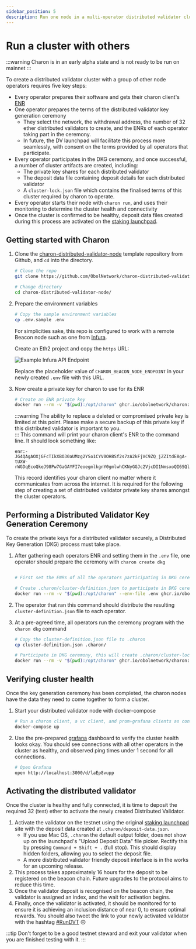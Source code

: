 ```yaml
---
sidebar_position: 5
description: Run one node in a multi-operator distributed validator cluster
---
```


# Run a cluster with others

:::warning Charon is in an early alpha state and is not ready to be run on mainnet :::

To create a distributed validator cluster with a group of other node operators requires five key steps:

* Every operator prepares their software and gets their charon client's [ENR](../faq.md#what-is-an-enr)
* One operator prepares the terms of the distributed validator key generation ceremony
  * They select the network, the withdrawal address, the number of 32 ether distributed validators to create, and the ENRs of each operator taking part in the ceremony.
  * In future, the DV launchpad will facilitate this process more seamlessly, with consent on the terms provided by all operators that participate.
* Every operator participates in the DKG ceremony, and once successful, a number of cluster artifacts are created, including:
  * The private key shares for each distributed validator
  * The deposit data file containing deposit details for each distributed validator
  * A `cluster-lock.json` file which contains the finalised terms of this cluster required by charon to operate.
* Every operator starts their node with `charon run`, and uses their monitoring to determine the cluster health and connectivity
* Once the cluster is confirmed to be healthy, deposit data files created during this process are activated on the [staking launchpad](https://launchpad.ethereum.org/).

## Getting started with Charon

1.  Clone the [charon-distributed-validator-node](https://github.com/ObolNetwork/charon-distributed-validator-cluster) template repository from Github, and `cd` into the directory.

    ```sh
    # Clone the repo
    git clone https://github.com/ObolNetwork/charon-distributed-validator-node.git

    # Change directory
    cd charon-distributed-validator-node/
    ```
2.  Prepare the environment variables

    ```sh
    # Copy the sample environment variables
    cp .env.sample .env
    ```

    For simplicities sake, this repo is configured to work with a remote Beacon node such as one from [Infura](https://infura.io/).

    Create an Eth2 project and copy the `https` URL:

    ![Example Infura API Endpoint](https://github.com/ObolNetwork/obol-docs/blob/main/img/example-infura-details.png)

    Replace the placeholder value of `CHARON_BEACON_NODE_ENDPOINT` in your newly created `.env` file with this URL.
3.  Now create a private key for charon to use for its ENR

    ```sh
    # Create an ENR private key
    docker run --rm -v "$(pwd):/opt/charon" ghcr.io/obolnetwork/charon:latest create enr
    ```

    :::warning The ability to replace a deleted or compromised private key is limited at this point. Please make a secure backup of this private key if this distributed validator is important to you.\
    ::: This command will print your charon client's ENR to the command line. It should look something like:

    ```
    enr:-JG4QAgAOXjGFcTIkXBO30aUMzg2YSo1CYV0OH8Sf2s7zA2kFjVC9ZQ_jZZItdE8gA-tUXW-rWGDqEcoQkeJ98Pw7GaGAYFI7eoegmlkgnY0gmlwhCKNyGGJc2VjcDI1NmsxoQI6SQlzw3WGZ_VxFHLhawQFhCK8Aw7Z0zq8IABksuJEJIN0Y3CCPoODdWRwgj6E
    ```

    This record identifies your charon client no matter where it communicates from across the internet. It is required for the following step of creating a set of distributed validator private key shares amongst the cluster operators.

## Performing a Distributed Validator Key Generation Ceremony

To create the private keys for a distributed validator securely, a Distributed Key Generation (DKG) process must take place.

1.  After gathering each operators ENR and setting them in the `.env` file, one operator should prepare the ceremony with `charon create dkg`

    ```sh

    # First set the ENRs of all the operators participating in DKG ceremony in .env file as CHARON_OPERATOR_ENRS

    # Create .charon/cluster-definition.json to participate in DKG ceremony
    docker run --rm -v "$(pwd):/opt/charon" --env-file .env ghcr.io/obolnetwork/charon:latest create dkg
    ```
2. The operator that ran this command should distribute the resulting `cluster-definition.json` file to each operator.
3.  At a pre-agreed time, all operators run the ceremony program with the `charon dkg` command

    ```sh
    # Copy the cluster-definition.json file to .charon
    cp cluster-definition.json .charon/

    # Participate in DKG ceremony, this will create .charon/cluster-lock.json, .charon/deposit-data.json and .charon/validator_keys/
    docker run --rm -v "$(pwd):/opt/charon" ghcr.io/obolnetwork/charon:latest dkg
    ```

## Verifying cluster health

Once the key generation ceremony has been completed, the charon nodes have the data they need to come together to form a cluster.

1.  Start your distributed validator node with docker-compose

    ```sh
    # Run a charon client, a vc client, and prom+grafana clients as containers
    docker-compose up
    ```
2.  Use the pre-prepared [grafana](http://localhost:3000/) dashboard to verify the cluster health looks okay. You should see connections with all other operators in the cluster as healthy, and observed ping times under 1 second for all connections.

    ```sh
    # Open Grafana
    open http://localhost:3000/d/laEp8vupp
    ```

## Activating the distributed validator

Once the cluster is healthy and fully connected, it is time to deposit the required 32 (test) ether to activate the newly created Distributed Validator.

1. Activate the validator on the testnet using the original [staking launchpad](https://prater.launchpad.ethereum.org/en/overview) site with the deposit data created at `.charon/deposit-data.json`.
   * If you use Mac OS, `.charon` the default output folder, does not show up on the launchpad's "Upload Deposit Data" file picker. Rectify this by pressing `Command + Shift + .` (full stop). This should display hidden folders, allowing you to select the deposit file.
   * A more distributed validator friendly deposit interface is in the works for an upcoming release.
2. This process takes approximately 16 hours for the deposit to be registered on the beacon chain. Future upgrades to the protocol aims to reduce this time.
3. Once the validator deposit is recognised on the beacon chain, the validator is assigned an index, and the wait for activation begins.
4. Finally, once the validator is activated, it should be monitored for to ensure it is achieving an inclusion distance of near 0, to ensure optimal rewards. You should also tweet the link to your newly activated validator with the hashtag [#RunDVT](https://twitter.com/search?q=%2523RunDVT) 🙃

:::tip Don't forget to be a good testnet steward and exit your validator when you are finished testing with it. :::
